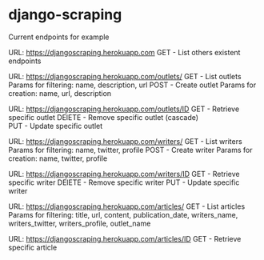 # django-scraping

Current endpoints for example

URL: https://djangoscraping.herokuapp.com
GET - List others existent endpoints

URL: https://djangoscraping.herokuapp.com/outlets/
GET - List outlets 
    Params for filtering: name, description, url
POST - Create outlet
    Params for creation: name, url, description

URL: https://djangoscraping.herokuapp.com/outlets/ID
GET - Retrieve specific outlet 
DElETE - Remove specific outlet (cascade)  
PUT - Update specific outlet


URL: https://djangoscraping.herokuapp.com/writers/
GET - List writers
    Params for filtering: name, twitter, profile
POST - Create writer
    Params for creation: name, twitter, profile

URL: https://djangoscraping.herokuapp.com/writers/ID
GET - Retrieve specific writer
DElETE - Remove specific writer
PUT - Update specific writer

URL: https://djangoscraping.herokuapp.com/articles/
GET - List articles
    Params for filtering: title, url, content, publication_date, writers_name, writers_twitter, writers_profile, outlet_name

URL: https://djangoscraping.herokuapp.com/articles/ID 
GET - Retrieve specific article